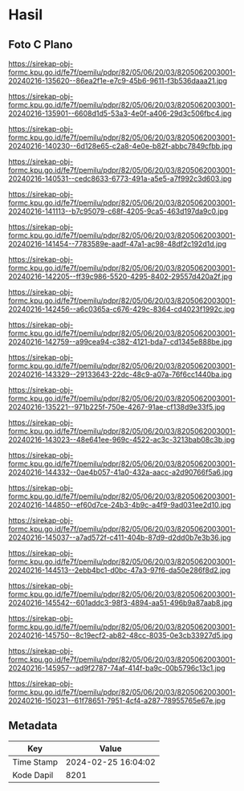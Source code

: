 # Hasil

## Foto C Plano

https://sirekap-obj-formc.kpu.go.id/fe7f/pemilu/pdpr/82/05/06/20/03/8205062003001-20240216-135620--86ea2f1e-e7c9-45b6-9611-f3b536daaa21.jpg

https://sirekap-obj-formc.kpu.go.id/fe7f/pemilu/pdpr/82/05/06/20/03/8205062003001-20240216-135901--6608d1d5-53a3-4e0f-a406-29d3c506fbc4.jpg

https://sirekap-obj-formc.kpu.go.id/fe7f/pemilu/pdpr/82/05/06/20/03/8205062003001-20240216-140230--6d128e65-c2a8-4e0e-b82f-abbc7849cfbb.jpg

https://sirekap-obj-formc.kpu.go.id/fe7f/pemilu/pdpr/82/05/06/20/03/8205062003001-20240216-140531--cedc8633-6773-491a-a5e5-a7f992c3d603.jpg

https://sirekap-obj-formc.kpu.go.id/fe7f/pemilu/pdpr/82/05/06/20/03/8205062003001-20240216-141113--b7c95079-c68f-4205-9ca5-463d197da9c0.jpg

https://sirekap-obj-formc.kpu.go.id/fe7f/pemilu/pdpr/82/05/06/20/03/8205062003001-20240216-141454--7783589e-aadf-47a1-ac98-48df2c192d1d.jpg

https://sirekap-obj-formc.kpu.go.id/fe7f/pemilu/pdpr/82/05/06/20/03/8205062003001-20240216-142205--ff39c986-5520-4295-8402-29557d420a2f.jpg

https://sirekap-obj-formc.kpu.go.id/fe7f/pemilu/pdpr/82/05/06/20/03/8205062003001-20240216-142456--a6c0365a-c676-429c-8364-cd4023f1992c.jpg

https://sirekap-obj-formc.kpu.go.id/fe7f/pemilu/pdpr/82/05/06/20/03/8205062003001-20240216-142759--a99cea94-c382-4121-bda7-cd1345e888be.jpg

https://sirekap-obj-formc.kpu.go.id/fe7f/pemilu/pdpr/82/05/06/20/03/8205062003001-20240216-143329--29133643-22dc-48c9-a07a-76f6cc1440ba.jpg

https://sirekap-obj-formc.kpu.go.id/fe7f/pemilu/pdpr/82/05/06/20/03/8205062003001-20240216-135221--971b225f-750e-4267-91ae-cf138d9e33f5.jpg

https://sirekap-obj-formc.kpu.go.id/fe7f/pemilu/pdpr/82/05/06/20/03/8205062003001-20240216-143023--48e641ee-969c-4522-ac3c-3213bab08c3b.jpg

https://sirekap-obj-formc.kpu.go.id/fe7f/pemilu/pdpr/82/05/06/20/03/8205062003001-20240216-144332--0ae4b057-41a0-432a-aacc-a2d90766f5a6.jpg

https://sirekap-obj-formc.kpu.go.id/fe7f/pemilu/pdpr/82/05/06/20/03/8205062003001-20240216-144850--ef60d7ce-24b3-4b9c-a4f9-9ad031ee2d10.jpg

https://sirekap-obj-formc.kpu.go.id/fe7f/pemilu/pdpr/82/05/06/20/03/8205062003001-20240216-145037--a7ad572f-c411-404b-87d9-d2dd0b7e3b36.jpg

https://sirekap-obj-formc.kpu.go.id/fe7f/pemilu/pdpr/82/05/06/20/03/8205062003001-20240216-144513--2ebb4bc1-d0bc-47a3-97f6-da50e286f8d2.jpg

https://sirekap-obj-formc.kpu.go.id/fe7f/pemilu/pdpr/82/05/06/20/03/8205062003001-20240216-145542--601addc3-98f3-4894-aa51-496b9a87aab8.jpg

https://sirekap-obj-formc.kpu.go.id/fe7f/pemilu/pdpr/82/05/06/20/03/8205062003001-20240216-145750--8c19ecf2-ab82-48cc-8035-0e3cb33927d5.jpg

https://sirekap-obj-formc.kpu.go.id/fe7f/pemilu/pdpr/82/05/06/20/03/8205062003001-20240216-145957--ad9f2787-74af-414f-ba9c-00b5796c13c1.jpg

https://sirekap-obj-formc.kpu.go.id/fe7f/pemilu/pdpr/82/05/06/20/03/8205062003001-20240216-150231--61f78651-7951-4cf4-a287-78955765e67e.jpg


## Metadata

| Key        | Value               |
| ---------- | ------------------- |
| Time Stamp | 2024-02-25 16:04:02 |
| Kode Dapil | 8201                |



